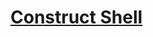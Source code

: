 # [Construct Shell](https://app.codesignal.com/arcade/python-arcade/complexity-of-comprehension/DfDPhgb5Bj2HQSdr5/)
